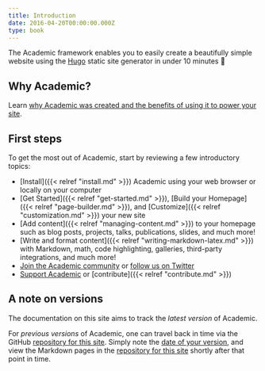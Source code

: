 ```yaml
---
title: Introduction
date: 2016-04-20T00:00:00.000Z
type: book
---
```


The Academic framework enables you to easily create a beautifully simple website using the [Hugo](https://gohugo.io) static site generator in under 10 minutes :rocket:

## Why Academic?

Learn [why Academic was created and the benefits of using it to power your site](https://georgecushen.com/create-your-website-with-hugo/).

## First steps

To get the most out of Academic, start by reviewing a few introductory topics:

- [Install]({{< relref "install.md" >}}) Academic using your web browser or locally on your computer
- [Get Started]({{< relref "get-started.md" >}}), [Build your Homepage]({{< relref "page-builder.md" >}}), and [Customize]({{< relref "customization.md" >}}) your new site
- [Add content]({{< relref "managing-content.md" >}}) to your homepage such as blog posts, projects, talks, publications, slides, and much more!
- [Write and format content]({{< relref "writing-markdown-latex.md" >}}) with Markdown, math, code highlighting, galleries, third-party integrations, and much more!
- [Join the Academic community](https://spectrum.chat/academic) or [follow us on Twitter](https://twitter.com/source_themes)
- [Support Academic](../#support) or [contribute]({{< relref "contribute.md" >}})

## A note on versions

The documentation on this site aims to track the _latest version_ of Academic. 

For _previous versions_ of Academic, one can travel back in time via the GitHub [repository for this site](https://github.com/sourcethemes/academic-www). Simply note the [date of your version](https://github.com/gcushen/hugo-academic/releases), and view the Markdown pages in the [repository for this site](https://github.com/sourcethemes/academic-www) shortly after that point in time.
